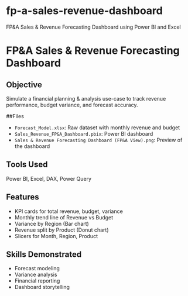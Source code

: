 # fp-a-sales-revenue-dashboard
FP&amp;A Sales &amp; Revenue Forecasting Dashboard using Power BI and Excel

# FP&A Sales & Revenue Forecasting Dashboard

## Objective
Simulate a financial planning & analysis use-case to track revenue performance, budget variance, and forecast accuracy.

##Files
- `Forecast_Model.xlsx`: Raw dataset with monthly revenue and budget
- `Sales_Revenue_FP&A_Dashboard.pbix`: Power BI dashboard
- `Sales & Revenue Forecasting Dashboard (FP&A View).png`: Preview of the dashboard

## Tools Used
Power BI, Excel, DAX, Power Query

## Features
- KPI cards for total revenue, budget, variance
- Monthly trend line of Revenue vs Budget
- Variance by Region (Bar chart)
- Revenue split by Product (Donut chart)
- Slicers for Month, Region, Product

## Skills Demonstrated
- Forecast modeling
- Variance analysis
- Financial reporting
- Dashboard storytelling


